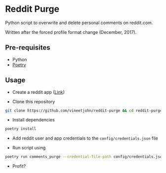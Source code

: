 # Reddit Purge

Python script to overwrite and delete personal comments on reddit.com.

Written after the forced profile format change (December, 2017).

## Pre-requisites

* Python
* [Poetry](https://python-poetry.org/docs/#installation)

## Usage

* Create a reddit app ([Link](https://www.reddit.com/prefs/apps/))

* Clone this repository

```bash
git clone https://github.com/vineetjohn/reddit-purge && cd reddit-purge
```

* Install dependencies

```bash
poetry install
```

* Add reddit user and app credentials to the ```config/credentials.json``` file

* Run script using

```bash
poetry run comments_purge --credential-file-path config/credentials.json
```

* Profit?
